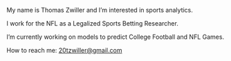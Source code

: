 My name is Thomas Zwiller and I’m interested in sports analytics.

I work for the NFL as a Legalized Sports Betting Researcher.

I’m currently working on models to predict College Football and NFL Games. 

How to reach me: 20tzwiller@gmail.com

<!---
20tzwiller/20tzwiller is a ✨ special ✨ repository because its `README.md` (this file) appears on your GitHub profile.
You can click the Preview link to take a look at your changes.
--->

